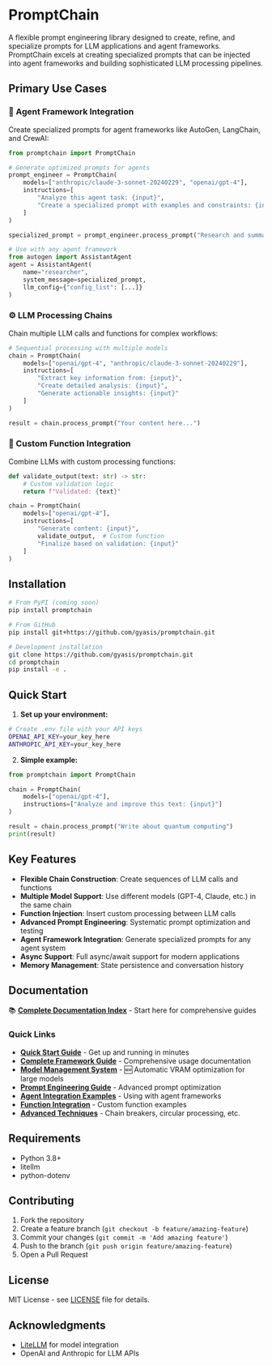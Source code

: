 # PromptChain

A flexible prompt engineering library designed to create, refine, and specialize prompts for LLM applications and agent frameworks. PromptChain excels at creating specialized prompts that can be injected into agent frameworks and building sophisticated LLM processing pipelines.

## Primary Use Cases

### 🎯 Agent Framework Integration
Create specialized prompts for agent frameworks like AutoGen, LangChain, and CrewAI:

```python
from promptchain import PromptChain

# Generate optimized prompts for agents
prompt_engineer = PromptChain(
    models=["anthropic/claude-3-sonnet-20240229", "openai/gpt-4"],
    instructions=[
        "Analyze this agent task: {input}",
        "Create a specialized prompt with examples and constraints: {input}"
    ]
)

specialized_prompt = prompt_engineer.process_prompt("Research and summarize AI papers")

# Use with any agent framework
from autogen import AssistantAgent
agent = AssistantAgent(
    name="researcher", 
    system_message=specialized_prompt,
    llm_config={"config_list": [...]}
)
```

### ⚙️ LLM Processing Chains
Chain multiple LLM calls and functions for complex workflows:

```python
# Sequential processing with multiple models
chain = PromptChain(
    models=["openai/gpt-4", "anthropic/claude-3-sonnet-20240229"],
    instructions=[
        "Extract key information from: {input}",
        "Create detailed analysis: {input}",
        "Generate actionable insights: {input}"
    ]
)

result = chain.process_prompt("Your content here...")
```

### 🔧 Custom Function Integration
Combine LLMs with custom processing functions:

```python
def validate_output(text: str) -> str:
    # Custom validation logic
    return f"Validated: {text}"

chain = PromptChain(
    models=["openai/gpt-4"],
    instructions=[
        "Generate content: {input}",
        validate_output,  # Custom function
        "Finalize based on validation: {input}"
    ]
)
```

## Installation

```bash
# From PyPI (coming soon)
pip install promptchain

# From GitHub
pip install git+https://github.com/gyasis/promptchain.git

# Development installation
git clone https://github.com/gyasis/promptchain.git
cd promptchain
pip install -e .
```

## Quick Start

1. **Set up your environment:**
```bash
# Create .env file with your API keys
OPENAI_API_KEY=your_key_here
ANTHROPIC_API_KEY=your_key_here
```

2. **Simple example:**
```python
from promptchain import PromptChain

chain = PromptChain(
    models=["openai/gpt-4"],
    instructions=["Analyze and improve this text: {input}"]
)

result = chain.process_prompt("Write about quantum computing")
print(result)
```

## Key Features

- **Flexible Chain Construction**: Create sequences of LLM calls and functions
- **Multiple Model Support**: Use different models (GPT-4, Claude, etc.) in the same chain  
- **Function Injection**: Insert custom processing between LLM calls
- **Advanced Prompt Engineering**: Systematic prompt optimization and testing
- **Agent Framework Integration**: Generate specialized prompts for any agent system
- **Async Support**: Full async/await support for modern applications
- **Memory Management**: State persistence and conversation history

## Documentation

📚 **[Complete Documentation Index](docs/index.md)** - Start here for comprehensive guides

### Quick Links
- **[Quick Start Guide](docs/promptchain_quickstart_multistep.md)** - Get up and running in minutes
- **[Complete Framework Guide](docs/promptchain_guide.md)** - Comprehensive usage documentation  
- **[Model Management System](docs/model_management.md)** - 🆕 Automatic VRAM optimization for large models
- **[Prompt Engineering Guide](docs/prompt_engineer.md)** - Advanced prompt optimization
- **[Agent Integration Examples](docs/AgentChain_Usage.md)** - Using with agent frameworks
- **[Function Integration](docs/registering_functions_to_chain.md)** - Custom function examples
- **[Advanced Techniques](docs/chainbreaker_guide.md)** - Chain breakers, circular processing, etc.

## Requirements

- Python 3.8+
- litellm
- python-dotenv

## Contributing

1. Fork the repository
2. Create a feature branch (`git checkout -b feature/amazing-feature`)
3. Commit your changes (`git commit -m 'Add amazing feature'`)
4. Push to the branch (`git push origin feature/amazing-feature`)
5. Open a Pull Request

## License

MIT License - see [LICENSE](LICENSE) file for details.

## Acknowledgments

- [LiteLLM](https://github.com/BerriAI/litellm) for model integration
- OpenAI and Anthropic for LLM APIs
